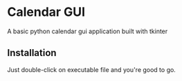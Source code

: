 
# Calendar GUI

A basic python calendar gui application built with tkinter

## Installation

Just double-click on executable file and you're good to go.

    
